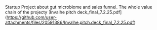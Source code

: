 Startup Project about gut microbiome and sales funnel. The whole value chain of the projecty
[Invalhe pitch deck_final_7.2.25.pdf]
(https://github.com/user-attachments/files/20591386/Invalhe.pitch.deck_final_7.2.25.pdf)
